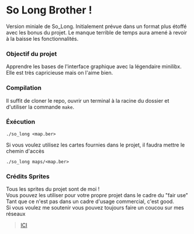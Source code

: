 # So Long Brother !

Version miniale de So_Long.
Initialement prévue dans un format plus étoffé avec les bonus du projet.
Le manque terrible de temps aura amené à revoir à la baisse les fonctionnalités.

### Objectif du projet

Apprendre les bases de l'interface graphique avec la légendaire minilibx.
Elle est très capricieuse mais on l'aime bien.

### Compilation

Il suffit de cloner le repo, ouvrir un terminal à la racine du dossier et d'utiliser la commande ``make``.

### Éxécution

```
./so_long <map.ber>
```
Si vous voulez utilisez les cartes fournies dans le projet, il faudra mettre le chemin d'accès

```
./so_long maps/<map.ber>
```

### Crédits Sprites

Tous les sprites du projet sont de moi !</br>
Vous pouvez les utiliser pour votre propre projet dans le cadre du "fair use"</br>
Tant que ce n'est pas dans un cadre d'usage commercial, c'est good.</br>
Si vous voulez me soutenir vous pouvez toujours faire un coucou sur mes réseaux</br>
>[ICI](https://lespatioverse.xyz)